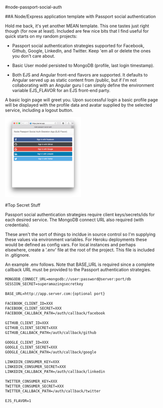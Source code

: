 #node-passport-social-auth

##A Node/Express application template with Passport social authentication

Hold me back, it's yet another MEAN template. This one tastes just right though (for now at least). Included are few nice bits that I find useful for quick starts on my random projects:

* Passport social authentication strategies supported for Facebook, Github, Google, LinkedIn, and Twitter. Keep 'em all or delete the ones you don't care about.

* Basic User model persisted to MongoDB (profile, last login timestamp).

* Both EJS and Angular front-end flavors are supported. It defaults to Angular served up as static content from /public, but if I'm not collaborating with an Angular guru I can simply define the environment variable EJS_FLAVOR for an EJS front-end party.

A basic login page will greet you. Upon successful login a basic profile page will be displayed with the profile data and avatar supplied by the selected service, including a logout button.

[<img src="/docs/screenshot.png" width="250">](https://cdn.rawgit.com/skylarstein/node-passport-social-auth/master/docs/screenshot.png)

#Top Secret Stuff

Passport social authentication strategies require client keys/secrets/ids for each desired service. The MongoDB connect URL also required (with credentials).

These aren't the sort of things to incldue in source control so I'm supplying these values via environment variables. For Heroku deployments these would be defined as config vars. For local instances and perhaps elsewhere, create a '.env' file at the root of the project. This file is included in .gitignore.

An example .env follows. Note that BASE_URL is required since a complete callback URL must be provided to the Passport authentication strategies.

```
MONGODB_CONNECT_URL=mongodb://user:password@server:port/db
SESSION_SECRET=superamazingsecretkey

BASE_URL=http://app.server.com:{optional port}

FACEBOOK_CLIENT_ID=XXX
FACEBOOK_CLIENT_SECRET=XXX
FACEBOOK_CALLBACK_PATH=/auth/callback/facebook

GITHUB_CLIENT_ID=XXX
GITHUB_CLIENT_SECRET=XXX
GITHUB_CALLBACK_PATH=/auth/callback/github

GOOGLE_CLIENT_ID=XXX
GOOGLE_CLIENT_SECRET=XXX
GOOGLE_CALLBACK_PATH=/auth/callback/google

LINKEDIN_CONSUMER_KEY=XXX
LINKEDIN_CONSUMER_SECRET=XXX
LINKEDIN_CALLBACK_PATH=/auth/callback/linkedin

TWITTER_CONSUMER_KEY=XXX
TWITTER_CONSUMER_SECRET=XXX
TWITTER_CALLBACK_PATH=/auth/callback/twitter

EJS_FLAVOR=1
```
